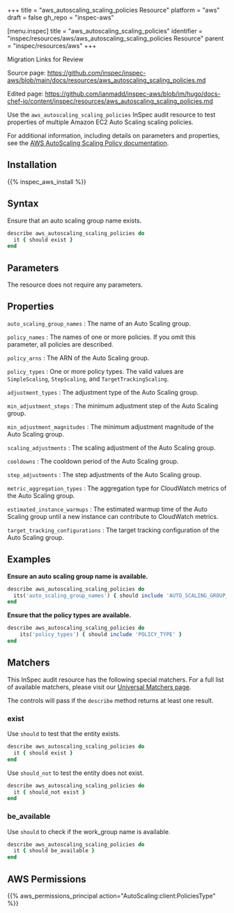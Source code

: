 +++
title = "aws_autoscaling_scaling_policies Resource"
platform = "aws"
draft = false
gh_repo = "inspec-aws"

[menu.inspec]
title = "aws_autoscaling_scaling_policies"
identifier = "inspec/resources/aws/aws_autoscaling_scaling_policies Resource"
parent = "inspec/resources/aws"
+++

<div class="admonition-note">
<p class="admonition-note-title">Migration Links for Review</p>
<div class="admonition-note-text">
<p>Source page: <a href="https://github.com/inspec/inspec-aws/blob/main/docs/resources/aws_autoscaling_scaling_policies.md">https://github.com/inspec/inspec-aws/blob/main/docs/resources/aws_autoscaling_scaling_policies.md</a></p>
<p>Edited page: <a href="https://github.com/ianmadd/inspec-aws/blob/im/hugo/docs-chef-io/content/inspec/resources/aws_autoscaling_scaling_policies.md">https://github.com/ianmadd/inspec-aws/blob/im/hugo/docs-chef-io/content/inspec/resources/aws_autoscaling_scaling_policies.md</a></p>
</div>
</div>


Use the `aws_autoscaling_scaling_policies` InSpec audit resource to test properties of multiple Amazon EC2 Auto Scaling scaling policies.

For additional information, including details on parameters and properties, see the [AWS AutoScaling Scaling Policy documentation](https://docs.aws.amazon.com/AWSCloudFormation/latest/UserGuide/aws-properties-as-policy.html).

## Installation

{{% inspec_aws_install %}}

## Syntax

Ensure that an auto scaling group name exists.

```ruby
describe aws_autoscaling_scaling_policies do
  it { should exist }
end
```

## Parameters

The resource does not require any parameters.

## Properties

`auto_scaling_group_names`
: The name of an Auto Scaling group.

`policy_names`
: The names of one or more policies. If you omit this parameter, all policies are described.

`policy_arns`
: The ARN of the Auto Scaling group.

`policy_types`
: One or more policy types. The valid values are `SimpleScaling`, `StepScaling`, and `TargetTrackingScaling`.

`adjustment_types`
: The adjustment type of the Auto Scaling group.

`min_adjustment_steps`
: The minimum adjustment step of the Auto Scaling group.

`min_adjustment_magnitudes`
: The minimum adjustment magnitude of the Auto Scaling group.

`scaling_adjustments`
: The scaling adjustment of the Auto Scaling group.

`cooldowns`
: The cooldown period of the Auto Scaling group.

`step_adjustments`
: The step adjustments of the Auto Scaling group.

`metric_aggregation_types`
: The aggregation type for CloudWatch metrics of the Auto Scaling group.

`estimated_instance_warmups`
: The estimated warmup time of the Auto Scaling group until a new instance can contribute to CloudWatch metrics.

`target_tracking_configurations`
: The target tracking configuration of the Auto Scaling group.

## Examples

**Ensure an auto scaling group name is available.**

```ruby
describe aws_autoscaling_scaling_policies do
  its('auto_scaling_group_names') { should include 'AUTO_SCALING_GROUP_NAME' }
end
```

**Ensure that the policy types are available.**

```ruby
describe aws_autoscaling_scaling_policies do
    its('policy_types') { should include 'POLICY_TYPE' }
end
```

## Matchers

This InSpec audit resource has the following special matchers. For a full list of available matchers, please visit our [Universal Matchers page](https://www.inspec.io/docs/reference/matchers/).

The controls will pass if the `describe` method returns at least one result.

### exist

Use `should` to test that the entity exists.

```ruby
describe aws_autoscaling_scaling_policies do
  it { should exist }
end
```

Use `should_not` to test the entity does not exist.

```ruby
describe aws_autoscaling_scaling_policies do
  it { should_not exist }
end
```

### be_available

Use `should` to check if the work_group name is available.
```ruby
describe aws_autoscaling_scaling_policies do
  it { should be_available }
end
```

## AWS Permissions

{{% aws_permissions_principal action="AutoScaling:client:PoliciesType" %}}
